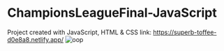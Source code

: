 # ChampionsLeagueFinal-JavaScript
Project created with JavaScript, HTML &amp; CSS
link: https://superb-toffee-d0e8a8.netlify.app/
![oop](https://github.com/iamtomorrow/ChampionsLeagueFinal-JavaScript/assets/72582696/ea5acf4e-55d7-478a-8907-ca9091425fd1)
